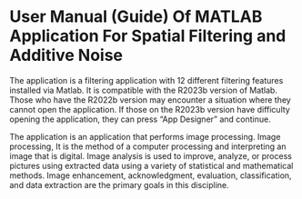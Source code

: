 # User Manual (Guide) Of MATLAB Application For Spatial Filtering and Additive Noise 

The application is a filtering application with 12 different filtering features installed via Matlab. It is compatible with the R2023b version of Matlab. Those who have the R2022b version may encounter a situation where they cannot open the application. If those on the R2023b version have difficulty opening the application, they can press “App Designer” and continue.

The application is an application that performs image processing. Image processing, It is the method of a computer processing and interpreting an image that is digital. Image analysis is used to improve, analyze, or process pictures using extracted data using a variety of statistical and mathematical methods. Image enhancement, acknowledgment, evaluation, classification, and data extraction are the primary goals in this discipline.


